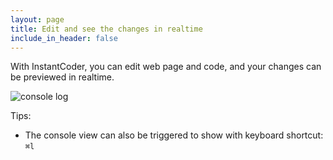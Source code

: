 ```yaml
---
layout: page
title: Edit and see the changes in realtime
include_in_header: false
---
```


With InstantCoder, you can edit web page and code, and your changes can be previewed in realtime.   

![console log](/InstantCoder/assets/images/InstantCoder-console-log.gif)   

Tips:
- The console view can also be triggered to show with keyboard shortcut: `⌘l`
